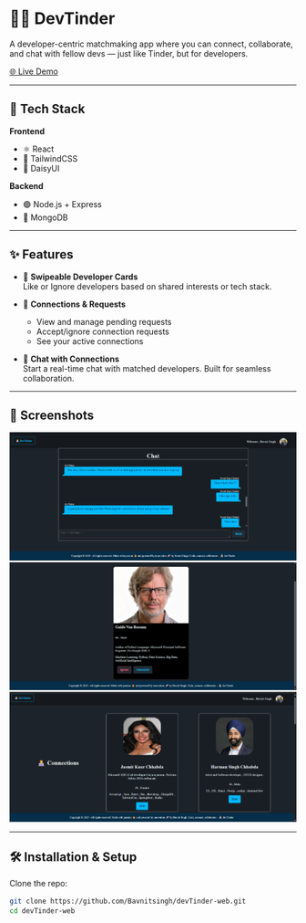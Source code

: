 # 🚀🚀 DevTinder

A developer-centric matchmaking app where you can connect, collaborate, and chat with fellow devs — just like Tinder, but for developers.

[🌐 Live Demo](https://dev-tinder-web-roan-iota.vercel.app/login)

---

## 🚀 Tech Stack

**Frontend**  
- ⚛️ React  
- 💨 TailwindCSS  
- 🎨 DaisyUI  

**Backend**  
- 🟢 Node.js + Express  
- 🍃 MongoDB  

---

## ✨ Features

- 🔁 **Swipeable Developer Cards**  
  Like or Ignore developers based on shared interests or tech stack.

- 🤝 **Connections & Requests**  
  - View and manage pending requests  
  - Accept/ignore connection requests  
  - See your active connections  

- 💬 **Chat with Connections**  
  Start a real-time chat with matched developers. Built for seamless collaboration.

---

## 📸 Screenshots

<!-- You can upload and embed screenshots like this: -->
![Home Page](https://github.com/Bavnitsingh/devTinder-web/blob/master/Images/Screenshot%202025-06-08%20171025.png)
![Home Page](https://github.com/Bavnitsingh/devTinder-web/blob/master/Images/Screenshot%202025-06-08%20172031.png)
![Home Page](https://github.com/Bavnitsingh/devTinder-web/blob/master/Images/Screenshot%202025-06-08%20172245.png)







---

## 🛠️ Installation & Setup

Clone the repo:

```bash
git clone https://github.com/Bavnitsingh/devTinder-web.git
cd devTinder-web
